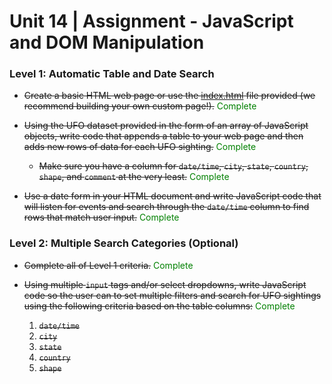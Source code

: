 # Unit 14 | Assignment - JavaScript and DOM Manipulation

### Level 1: Automatic Table and Date Search

* ~~Create a basic HTML web page or use the [index.html](StarterCode/index.html) file provided (we recommend building your own custom page!).~~ <span style="color:green">Complete</span>

* ~~Using the UFO dataset provided in the form of an array of JavaScript objects, write code that appends a table to your web page and then adds new rows of data for each UFO sighting.~~ <span style="color:green">Complete</span>

  * ~~Make sure you have a column for `date/time`, `city`, `state`, `country`, `shape`, and `comment` at the very least.~~ <span style="color:green">Complete</span>

* ~~Use a date form in your HTML document and write JavaScript code that will listen for events and search through the `date/time` column to find rows that match user input.~~ <span style="color:green">Complete</span>

### Level 2: Multiple Search Categories (Optional)

* ~~Complete all of Level 1 criteria.~~ <span style="color:green">Complete</span>

* ~~Using multiple `input` tags and/or select dropdowns, write JavaScript code so the user can to set multiple filters and search for UFO sightings using the following criteria based on the table columns:~~ <span style="color:green">Complete</span>

  1. ~~`date/time`~~
  2. ~~`city`~~
  3. ~~`state`~~
  4. ~~`country`~~
  5. ~~`shape`~~
